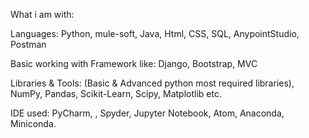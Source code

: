 What i am with:

Languages: Python, mule-soft, Java, Html, CSS, SQL, AnypointStudio, Postman

Basic working with Framework like: Django, Bootstrap, MVC 

Libraries & Tools: (Basic & Advanced python most required libraries), NumPy, Pandas, Scikit-Learn, Scipy, Matplotlib etc. 

IDE used: PyCharm, , Spyder, Jupyter Notebook, Atom, Anaconda, Miniconda.
